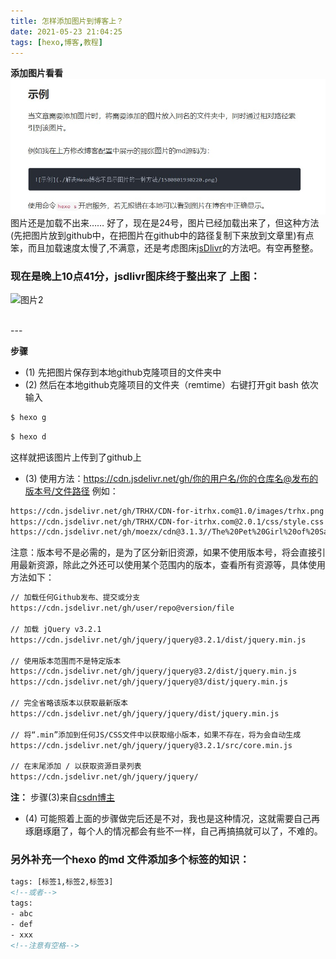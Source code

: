 ```yaml
---
title: 怎样添加图片到博客上？
date: 2021-05-23 21:04:25
tags: [hexo,博客,教程]
---
```

**添加图片看看**
![图片1]( https://raw.githubusercontent.com/yagote/yagote.github.io/master/2021/05/23/%E6%B7%BB%E5%8A%A0%E4%BA%86%E5%9B%BE%E7%89%87%E7%9A%84%E5%8D%9A%E5%AE%A2/%E5%9B%BE%E7%89%871.jpg)
图片还是加载不出来……  好了，现在是24号，图片已经加载出来了，但这种方法(先把图片放到github中，在把图片在github中的路径复制下来放到文章里)有点笨，而且加载速度太慢了,不满意，还是考虑图床[jsDlivr](https://www.jsdelivr.com/)的方法吧。有空再整整。
<!--more-->
### 现在是晚上10点41分，jsdlivr图床终于整出来了  上图：

![图片2]( https://cdn.jsdelivr.net/gh/yagote/yagote.github.io@master/img/小黄人2.jpg) 
<!-- https与前面的括号有一个空格 -->


<br>
---

**步骤**
+ (1) 先把图片保存到本地github克隆项目的文件夹中
+ (2) 然后在本地github克隆项目的文件夹（remtime）右键打开git bash 依次输入
``` bash
$ hexo g
```
``` bash
$ hexo d
```
这样就把该图片上传到了github上
+ (3) 使用方法：https://cdn.jsdelivr.net/gh/你的用户名/你的仓库名@发布的版本号/文件路径
例如：
```html
https://cdn.jsdelivr.net/gh/TRHX/CDN-for-itrhx.com@1.0/images/trhx.png
https://cdn.jsdelivr.net/gh/TRHX/CDN-for-itrhx.com@2.0.1/css/style.css
https://cdn.jsdelivr.net/gh/moezx/cdn@3.1.3//The%20Pet%20Girl%20of%20Sakurasou.mp4
```
注意：版本号不是必需的，是为了区分新旧资源，如果不使用版本号，将会直接引用最新资源，除此之外还可以使用某个范围内的版本，查看所有资源等，具体使用方法如下：
```html
// 加载任何Github发布、提交或分支
https://cdn.jsdelivr.net/gh/user/repo@version/file

// 加载 jQuery v3.2.1
https://cdn.jsdelivr.net/gh/jquery/jquery@3.2.1/dist/jquery.min.js

// 使用版本范围而不是特定版本
https://cdn.jsdelivr.net/gh/jquery/jquery@3.2/dist/jquery.min.js
https://cdn.jsdelivr.net/gh/jquery/jquery@3/dist/jquery.min.js

// 完全省略该版本以获取最新版本
https://cdn.jsdelivr.net/gh/jquery/jquery/dist/jquery.min.js

// 将“.min”添加到任何JS/CSS文件中以获取缩小版本，如果不存在，将为会自动生成
https://cdn.jsdelivr.net/gh/jquery/jquery@3.2.1/src/core.min.js

// 在末尾添加 / 以获取资源目录列表
https://cdn.jsdelivr.net/gh/jquery/jquery/
```
**注：** 步骤(3)来自[csdn博主](https://blog.csdn.net/qq_36759224/article/details/86936453)
+ (4) 可能照着上面的步骤做完后还是不对，我也是这种情况，这就需要自己再琢磨琢磨了，每个人的情况都会有些不一样，自己再搞搞就可以了，不难的。

### 另外补充一个hexo 的md 文件添加多个标签的知识：
```html
tags: [标签1,标签2,标签3]
<!--或者-->
tags: 
- abc
- def
- xxx
<!--注意有空格-->
```